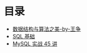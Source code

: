 # 目录

* [数据结构与算法之美-by-王争](./Algorithm-By-Wang-Zheng/index.html)
* [SQL 基础](./SQL-Basic/index.html)
* [MySQL 实战 45 讲](./MySQL-Practice/index.html)
